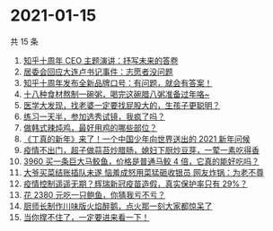 # 2021-01-15

共 15 条

<!-- BEGIN ZHIHUVIDEO -->
<!-- 最后更新时间 Fri Jan 15 2021 00:42:33 GMT+0800 (CST) -->
1. [知乎十周年 CEO 主题演讲：抒写未来的答卷](https://www.zhihu.com/zvideo/1332714297550991360)
1. [居委会回应大连卢书记事件：志愿者没问题](https://www.zhihu.com/zvideo/1332998611861831680)
1. [知乎十周年发布全新品牌口号：有问题，就会有答案！](https://www.zhihu.com/zvideo/1330523671446425600)
1. [十八种食材熬制一碗粥，喝完这碗腊八粥准备过年咯~](https://www.zhihu.com/zvideo/1333063506351091712)
1. [医学大发现，找老婆一定要找屁股大的，生孩子更聪明？](https://www.zhihu.com/zvideo/1333143927181414401)
1. [练习一天半，参加选秀试镜，我疯了吗？](https://www.zhihu.com/zvideo/1333097115736813568)
1. [做韩式辣炖鸡，最好用鸡的哪些部位？](https://www.zhihu.com/zvideo/1333137094584696832)
1. [《丁真的新年》来了！一个中国少年向世界送出的 2021 新年问候](https://www.zhihu.com/zvideo/1332762496801673216)
1. [疫情不出门，超子做蒜苔炒腊肠，媳妇下厨炒豆芽，一荤一素吃得香](https://www.zhihu.com/zvideo/1333009502846230528)
1. [3960 买一条巨大马鲛鱼，价格是普通马鲛 4 倍，它真的能好吃吗？](https://www.zhihu.com/zvideo/1332486745774841856)
1. [大爷买菜结账插队未遂 恼羞成怒用菜猛砸收银员  网友炸锅：为老不尊](https://www.zhihu.com/zvideo/1331941382898933760)
1. [疫情控制遥遥无期？辉瑞新冠疫苗造假，真实保护率只有 29%？](https://www.zhihu.com/zvideo/1332964148657643520)
1. [花 2380 元吃一只鲍鱼，你猜我亏不亏？](https://www.zhihu.com/zvideo/1333088159132495872)
1. [厨师长制作川味版火焰醉鹅，点火那一刻大家都惊呆了](https://www.zhihu.com/zvideo/1333047174490263552)
1. [当你撑不住了，一定要进来看一下！](https://www.zhihu.com/zvideo/1333010697387880448)
<!-- END ZHIHUVIDEO -->
